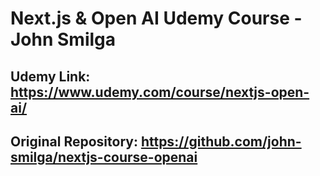 # Next.js & Open AI Udemy Course - John Smilga


## Udemy Link: https://www.udemy.com/course/nextjs-open-ai/

## Original Repository: https://github.com/john-smilga/nextjs-course-openai
